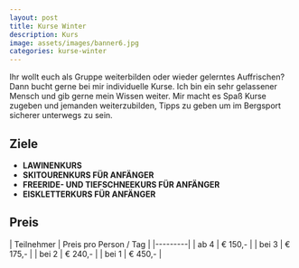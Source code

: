 ```yaml
---
layout: post
title: Kurse Winter
description: Kurs
image: assets/images/banner6.jpg
categories: kurse-winter
---
```


Ihr wollt euch als Gruppe weiterbilden oder wieder gelerntes Auffrischen? Dann bucht gerne bei mir individuelle Kurse. Ich bin ein sehr gelassener Mensch und gib gerne mein Wissen weiter. Mir macht es Spaß Kurse zugeben und jemanden weiterzubilden, Tipps zu geben um im Bergsport sicherer unterwegs zu sein.

## Ziele
- **LAWINENKURS**
- **SKITOURENKURS FÜR ANFÄNGER**
- **FREERIDE- UND TIEFSCHNEEKURS FÜR ANFÄNGER**
- **EISKLETTERKURS FÜR ANFÄNGER**

## Preis

| Teilnehmer | Preis pro Person / Tag |
|---------|
| ab 4 | € 150,- |
| bei 3 | € 175,- |
| bei 2 | € 240,- |
| bei 1 | € 450,- |
